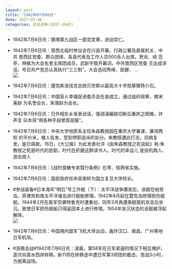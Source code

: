 ```yaml
---
layout: post
title: "1942年07月06日"
date: 2017-07-06
categories: 抗日战争(1937-1945)
---
```


<meta name="referrer" content="no-referrer" />

- 1942年7月6日讯：赣境第九战区一部克宜黄，进迫崇仁。 

- 1942年7月6日讯：晋西北临时参议会在兴县开幕。行政公署及直属机关、中共 晋西区党委、群众团体、各县代表及工作人员500余人出席。贺龙、续 范亭、林枫为大会名誉主席团成员，武新宇致开幕词，中共晋西区党委 王达成讲话，号召共产党员认真执行“三三制”。大会选阎秀峰、屈健、  ... <br/><img src="https://wx3.sinaimg.cn/large/aca367d8ly1fhagqqmwynj20c8090gln.jpg" />

- 1942年7月6日讯：捷克斯洛伐克总统贝奈斯以最高大十字勋章赠蒋介石。 

- 1942年7月6日讯：中国盲人幸福促进委员会在渝成立，通过组织规章，推宋美龄 为名誉会长，宋蔼龄为会长。 

- 1942年7月6日讯：日外相东乡发表谈话，强调滇緬路切断后重庆之困难，并声言 曰本将“用各种手段使其屈服”。 

- 1942年7月6日讯：中央大学地质系主任朱森教授因在重庆大学兼课，兼领两校 的平价米，被人告发，受到停职追米的处分。朱教授遭此打击，旧病复 发，是日病故。16日，《大公报》为此发表社评《由朱森教授之死说起》称:朱教授之死是时代的悲剧，时代在折磨这群读书人。时代的幸运儿 是投机商人、游击商人 

- 1942年7月6日讯：《战时食糖专卖暂行条例》在粤、桂两省实施。 

- 1942年7月6日讯：国民政府任命吴南轩为国立复旦大学校长。 

- #参战装备#日本海军“明石”号工作舰（下）：太平洋战争爆发后，该舰在帕劳岛、菲律宾和南太平洋诸岛进行舰船修理。1942年8月起在楚克岛修理损伤舰艇。1944年2月在美军空袭特鲁克时遭重创，同年3月再遭美舰载机攻击后坐沉。致使日军损伤舰船只得返回本土进行修理。1954年坐沉状态的该舰被浮起解体。 <br/><img src="https://wx3.sinaimg.cn/large/aca367d8ly1fh9xnzs26qj209q0dv3zy.jpg" />

- 1942年7月6日讯：中国境内盟军飞机大举出动，轰炸汉口、南昌、广州等地日军机场。 

- #浙赣会战#1942年7月6日讯：凌晨，第58军在日军紧逼的情况下相互掩护，逐次向富水西岸转移。新11师在转移途中遭日军第3师团的截击，苦战3小时，方脱离战场。 

